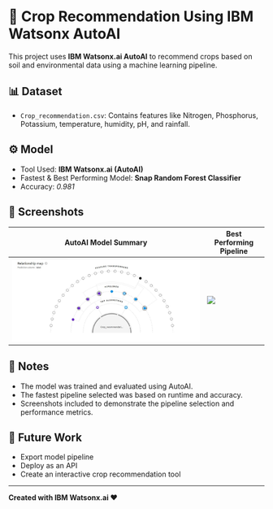 # 🌾 Crop Recommendation Using IBM Watsonx AutoAI

This project uses **IBM Watsonx.ai AutoAI** to recommend crops based on soil and environmental data using a machine learning pipeline.

## 📊 Dataset
- `Crop_recommendation.csv`: Contains features like Nitrogen, Phosphorus, Potassium, temperature, humidity, pH, and rainfall.

## ⚙️ Model
- Tool Used: **IBM Watsonx.ai (AutoAI)**
- Fastest & Best Performing Model: **Snap Random Forest Classifier**
- Accuracy: *0.981*

## 📸 Screenshots

| AutoAI Model Summary                  | Best Performing Pipeline |
|------------------------------------   |--------------------------|
| ![Visual Map](relationship%20map.jpg) | ![](screenshots/best_pipeline.png) |

## 🧠 Notes
- The model was trained and evaluated using AutoAI.
- The fastest pipeline selected was based on runtime and accuracy.
- Screenshots included to demonstrate the pipeline selection and performance metrics.

## 🚀 Future Work
- Export model pipeline
- Deploy as an API
- Create an interactive crop recommendation tool

---

**Created with IBM Watsonx.ai ❤️**
